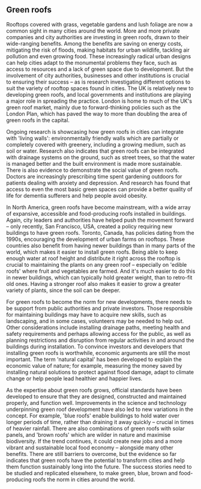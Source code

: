 ## Green roofs

Rooftops covered with grass, vegetable gardens and lush foliage are now a common sight in many cities around the world. More and more private companies and city authorities are investing in green roofs, drawn to their wide-ranging benefits. Among the benefits are saving on energy costs, mitigating the risk of floods, making habitats for urban wildlife, tackling air pollution and even growing food. These increasingly radical urban designs can help cities adapt to the monumental problems they face, such as access to resources and a lack of green space due to development. But the involvement of city authorities, businesses and other institutions is crucial to ensuring their success – as is research investigating different options to suit the variety of rooftop spaces found in cities. The UK is relatively new to developing green roofs, and local governments and institutions are playing a major role in spreading the practice. London is home to much of the UK's green roof market, mainly due to forward-thinking policies such as the London Plan, which has paved the way to more than doubling the area of green roofs in the capital.

Ongoing research is showcasing how green roofs in cities can integrate with 'living walls': environmentally friendly walls which are partially or completely covered with greenery, including a growing medium, such as soil or water. Research also indicates that green roofs can be integrated with drainage systems on the ground, such as street trees, so that the water is managed better and the built environment is made more sustainable. There is also evidence to demonstrate the social value of green roofs. Doctors are increasingly prescribing time spent gardening outdoors for patients dealing with anxiety and depression. And research has found that access to even the most basic green spaces can provide a better quality of life for dementia sufferers and help people avoid obesity.

In North America, green roofs have become mainstream, with a wide array of expansive, accessible and food-producing roofs installed in buildings. Again, city leaders and authorities have helped push the movement forward – only recently, San Francisco, USA, created a policy requiring new buildings to have green roofs. Toronto, Canada, has policies dating from the 1990s, encouraging the development of urban farms on rooftops. These countries also benefit from having newer buildings than in many parts of the world, which makes it easier to install green roofs. Being able to keep enough water at roof height and distribute it right across the rooftop is crucial to maintaining the plants on any green roof – especially on 'edible roofs' where fruit and vegetables are farmed. And it's much easier to do this in newer buildings, which can typically hold greater weight, than to retro-fit old ones. Having a stronger roof also makes it easier to grow a greater variety of plants, since the soil can be deeper.

For green roofs to become the norm for new developments, there needs to be support from public authorities and private investors. Those responsible for maintaining buildings may have to acquire new skills, such as landscaping, and in some cases, volunteers may be needed to help out. Other considerations include installing drainage paths, meeting health and safety requirements and perhaps allowing access for the public, as well as planning restrictions and disruption from regular activities in and around the buildings during installation. To convince investors and developers that installing green roofs is worthwhile, economic arguments are still the most important. The term 'natural capital' has been developed to explain the economic value of nature; for example, measuring the money saved by installing natural solutions to protect against flood damage, adapt to climate change or help people lead healthier and happier lives.

As the expertise about green roofs grows, official standards have been developed to ensure that they are designed, constructed and maintained properly, and function well. Improvements in the science and technology underpinning green roof development have also led to new variations in the concept. For example, 'blue roofs' enable buildings to hold water over longer periods of time, rather than draining it away quickly – crucial in times of heavier rainfall. There are also combinations of green roofs with solar panels, and 'brown roofs' which are wilder in nature and maximise biodiversity. If the trend continues, it could create new jobs and a more vibrant and sustainable local food economy – alongside many other benefits. There are still barriers to overcome, but the evidence so far indicates that green roofs have the potential to transform cities and help them function sustainably long into the future. The success stories need to be studied and replicated elsewhere, to make green, blue, brown and food-producing roofs the norm in cities around the world.
